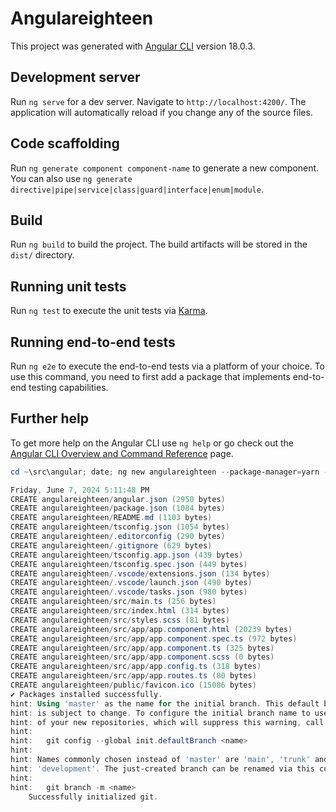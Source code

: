 # Angulareighteen

This project was generated with [Angular CLI](https://github.com/angular/angular-cli) version 18.0.3.

## Development server

Run `ng serve` for a dev server. Navigate to `http://localhost:4200/`. The application will automatically reload if you change any of the source files.

## Code scaffolding

Run `ng generate component component-name` to generate a new component. You can also use `ng generate directive|pipe|service|class|guard|interface|enum|module`.

## Build

Run `ng build` to build the project. The build artifacts will be stored in the `dist/` directory.

## Running unit tests

Run `ng test` to execute the unit tests via [Karma](https://karma-runner.github.io).

## Running end-to-end tests

Run `ng e2e` to execute the end-to-end tests via a platform of your choice. To use this command, you need to first add a package that implements end-to-end testing capabilities.

## Further help

To get more help on the Angular CLI use `ng help` or go check out the [Angular CLI Overview and Command Reference](https://angular.dev/tools/cli) page.


```powershell
cd ~\src\angular; date; ng new angulareighteen --package-manager=yarn --ssr=false --style=scss 

Friday, June 7, 2024 5:11:48 PM
CREATE angulareighteen/angular.json (2950 bytes)
CREATE angulareighteen/package.json (1084 bytes)
CREATE angulareighteen/README.md (1103 bytes)
CREATE angulareighteen/tsconfig.json (1054 bytes)
CREATE angulareighteen/.editorconfig (290 bytes)
CREATE angulareighteen/.gitignore (629 bytes)
CREATE angulareighteen/tsconfig.app.json (439 bytes)
CREATE angulareighteen/tsconfig.spec.json (449 bytes)
CREATE angulareighteen/.vscode/extensions.json (134 bytes)
CREATE angulareighteen/.vscode/launch.json (490 bytes)
CREATE angulareighteen/.vscode/tasks.json (980 bytes)
CREATE angulareighteen/src/main.ts (256 bytes)
CREATE angulareighteen/src/index.html (314 bytes)
CREATE angulareighteen/src/styles.scss (81 bytes)
CREATE angulareighteen/src/app/app.component.html (20239 bytes)
CREATE angulareighteen/src/app/app.component.spec.ts (972 bytes)
CREATE angulareighteen/src/app/app.component.ts (325 bytes)
CREATE angulareighteen/src/app/app.component.scss (0 bytes)
CREATE angulareighteen/src/app/app.config.ts (318 bytes)
CREATE angulareighteen/src/app/app.routes.ts (80 bytes)
CREATE angulareighteen/public/favicon.ico (15086 bytes)
✔ Packages installed successfully.
hint: Using 'master' as the name for the initial branch. This default branch name
hint: is subject to change. To configure the initial branch name to use in all
hint: of your new repositories, which will suppress this warning, call:
hint:
hint:   git config --global init.defaultBranch <name>
hint:
hint: Names commonly chosen instead of 'master' are 'main', 'trunk' and
hint: 'development'. The just-created branch can be renamed via this command:
hint:
hint:   git branch -m <name>
    Successfully initialized git.
```